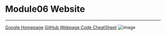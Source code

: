 # Module06 Website
---
[Google Homepage](https://www.google.com "Google's Homepage")
[GitHub Webpage Code CheatSheet](https://github.com/adam-p/markdown-here/wiki/Markdown-Cheatsheet)
![image](https://user-images.githubusercontent.com/110753167/184574100-2c195d96-e61e-4ed7-8663-5fa925cb9c42.png)
